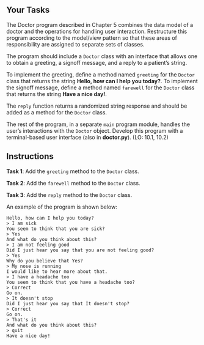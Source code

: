 ## Your Tasks

The Doctor program described in Chapter 5 combines the data model of a doctor and the operations for handling user interaction. Restructure this program according to the model/view pattern so that these areas of responsibility are assigned to separate sets of classes.

The program should include a `Doctor` class with an interface that allows one to obtain a greeting, a signoff message, and a reply to a patient’s string.

To implement the greeting, define a method named `greeting` for the `Doctor` class that returns the string **Hello, how can I help you today?**. To implement the signoff message, define a method named `farewell` for the `Doctor` class that returns the string **Have a nice day!**.

The `reply` function returns a randomized string response and should be added as a method for the `Doctor` class.

The rest of the program, in a separate `main` program module, handles the user’s interactions with the `Doctor` object. Develop this program with a terminal-based user interface (also in **doctor.py**). (LO: 10.1, 10.2)

## Instructions

**Task 1**: Add the `greeting` method to the `Doctor` class.

**Task 2**: Add the `farewell` method to the `Doctor` class.

**Task 3**: Add the `reply` method to the `Doctor` class.

An example of the program is shown below:

```
Hello, how can I help you today?
> I am sick
You seem to think that you are sick?
> Yes
And what do you think about this?
> I am not feeling good
Did I just hear you say that you are not feeling good?
> Yes
Why do you believe that Yes?
> My nose is running
I would like to hear more about that.
> I have a headache too
You seem to think that you have a headache too?
> Correct
Go on.
> It doesn't stop
Did I just hear you say that It doesn't stop?
> Correct
Go on.
> That's it
And what do you think about this?
> quit
Have a nice day!
```